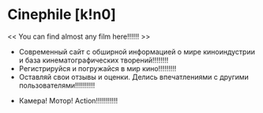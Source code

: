   # Сinephile [k!n0]
<< You can find almost any film here!!!!!! >>

- Современный сайт с обширной информацией о мире киноиндустрии и база кинематографических творений!!!!!!!!
- Регистрируйся и погружайся в мир кино!!!!!!!!!
- Оставляй свои отзывы и оценки. Делись впечатлениями с другими пользователями!!!!!!!!!!

* Камера! Мотор! Action!!!!!!!!!!!
